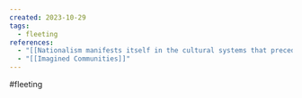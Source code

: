 ```yaml
---
created: 2023-10-29
tags:
  - fleeting
references:
  - "[[Nationalism manifests itself in the cultural systems that preceded it]]"
  - "[[Imagined Communities]]"
---
```

#fleeting 